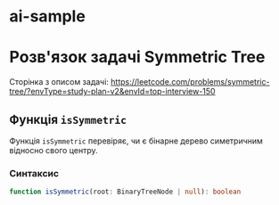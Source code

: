 # ai-sample

# Розв'язок задачі Symmetric Tree

Сторінка з описом задачі: https://leetcode.com/problems/symmetric-tree/?envType=study-plan-v2&envId=top-interview-150

## Функція `isSymmetric`

Функція `isSymmetric` перевіряє, чи є бінарне дерево симетричним відносно свого центру.

### Синтаксис

```typescript
function isSymmetric(root: BinaryTreeNode | null): boolean